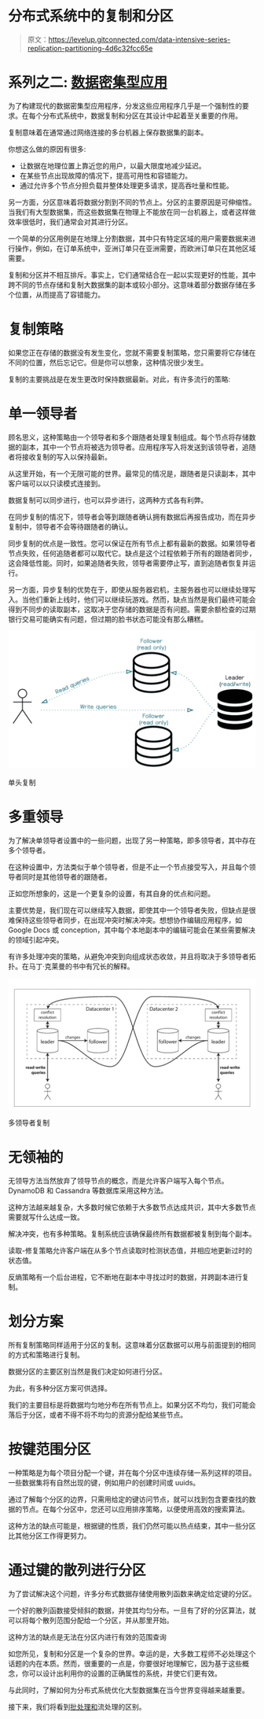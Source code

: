 # 分布式系统中的复制和分区

> 原文：<https://levelup.gitconnected.com/data-intensive-series-replication-partitioning-4d6c32fcc65e>

# **系列之二:** [数据密集型应用](https://medium.com/@r-arias/data-intensive-applications-series-38e257aeeb1a)

为了构建现代的数据密集型应用程序，分发这些应用程序几乎是一个强制性的要求。在每个分布式系统中，数据复制和分区在其设计中起着至关重要的作用。

复制意味着在通常通过网络连接的多台机器上保存数据集的副本。

你想这么做的原因有很多:

*   让数据在地理位置上靠近您的用户，以最大限度地减少延迟。
*   在某些节点出现故障的情况下，提高可用性和容错能力。
*   通过允许多个节点分担负载并整体处理更多请求，提高吞吐量和性能。

另一方面，分区意味着将数据分割到不同的节点上。分区的主要原因是可伸缩性。当我们有大型数据集，而这些数据集在物理上不能放在同一台机器上，或者这样做效率很低时，我们通常会对其进行分区。

一个简单的分区用例是在地理上分割数据，其中只有特定区域的用户需要数据来进行操作，例如，在订单系统中，亚洲订单只在亚洲需要，而欧洲订单只在其他区域需要。

复制和分区并不相互排斥。事实上，它们通常结合在一起以实现更好的性能，其中跨不同的节点存储和复制大数据集的副本或较小部分。这意味着部分数据存储在多个位置，从而提高了容错能力。

# 复制策略

如果您正在存储的数据没有发生变化，您就不需要复制策略，您只需要将它存储在不同的位置，然后忘记它。但是你可以想象，这种情况很少发生。

复制的主要挑战是在发生更改时保持数据最新。对此，有许多流行的策略:

# 单一领导者

顾名思义，这种策略由一个领导者和多个跟随者处理复制组成。每个节点将存储数据的副本，其中一个节点将被选为领导者。应用程序写入将发送到该领导者，追随者将接收复制的写入以保持最新。

从这里开始，有一个无限可能的世界。最常见的情况是，跟随者是只读副本，其中客户端可以以只读模式连接到。

数据复制可以同步进行，也可以异步进行，这两种方式各有利弊。

在同步复制的情况下，领导者会等到跟随者确认拥有数据后再报告成功，而在异步复制中，领导者不会等待跟随者的确认。

同步复制的优点是一致性。您可以保证在所有节点上都有最新的数据。如果领导者节点失败，任何追随者都可以取代它。缺点是这个过程依赖于所有的跟随者同步，这会降低性能。同时，如果追随者失败，领导者需要停止写，直到追随者恢复并运行。

另一方面，异步复制的优势在于，即使从服务器宕机，主服务器也可以继续处理写入。当他们重新上线时，他们可以继续玩游戏。然而，缺点当然是我们最终可能会得到不同步的读取副本，这取决于您存储的数据是否有问题。需要余额检查的过期银行交易可能确实有问题，但过期的脸书状态可能没有那么糟糕。

![](img/7c121b34947f7f4fe8255384606838ee.png)

单头复制

# 多重领导

为了解决单领导者设置中的一些问题，出现了另一种策略，即多领导者，其中存在多个领导者。

在这种设置中，方法类似于单个领导者，但是不止一个节点接受写入，并且每个领导者同时是其他领导者的跟随者。

正如您所想象的，这是一个更复杂的设置，有其自身的优点和问题。

主要优势是，我们现在可以继续写入数据，即使其中一个领导者失败，但缺点是很难保持这些领导者同步，在出现冲突时解决冲突。想想协作编辑应用程序，如 Google Docs 或 conception，其中每个本地副本中的编辑可能会在某些需要解决的领域引起冲突。

有许多处理冲突的策略，从避免冲突到向组成状态收敛，并且将取决于多领导者拓扑。在马丁·克莱曼的书中有冗长的解释。

![](img/d88517c125f8349f5be26a5c9179cee4.png)

多领导者复制

# 无领袖的

无领导方法当然放弃了领导节点的概念，而是允许客户端写入每个节点。DynamoDB 和 Cassandra 等数据库采用这种方法。

这种方法越来越复杂，大多数时候它依赖于大多数节点达成共识，其中大多数节点需要就写什么达成一致。

解决冲突，也有多种策略。复制系统应该确保最终所有数据都被复制到每个副本。

读取-修复策略允许客户端在从多个节点读取时检测状态值，并相应地更新过时的状态值。

反熵策略有一个后台进程，它不断地在副本中寻找过时的数据，并跨副本进行复制。

# 划分方案

所有复制策略同样适用于分区的复制。这意味着分区数据可以用与前面提到的相同的方式和策略进行复制。

数据分区的主要区别当然是我们决定如何进行分区。

为此，有多种分区方案可供选择。

我们的主要目标是将数据均匀地分布在所有节点上。如果分区不均匀，我们可能会落后于分区，或者不得不将不均匀的资源分配给某些节点。

# 按键范围分区

一种策略是为每个项目分配一个键，并在每个分区中连续存储一系列这样的项目。一些数据集将有自然出现的键，例如用户的创建时间或 uuids。

通过了解每个分区的边界，只需用给定的键访问节点，就可以找到包含要查找的数据的节点。在每个分区中，您还可以应用排序策略，以便使用高效的搜索算法。

这种方法的缺点可能是，根据键的性质，我们仍然可能以热点结束，其中一些分区比其他分区工作得更努力。

# 通过键的散列进行分区

为了尝试解决这个问题，许多分布式数据存储使用散列函数来确定给定键的分区。

一个好的散列函数接受倾斜的数据，并使其均匀分布。一旦有了好的分区算法，就可以将每个散列范围分配给一个分区，并从那里开始。

这种方法的缺点是无法在分区内进行有效的范围查询

如您所见，复制和分区是一个复杂的世界。幸运的是，大多数工程师不必处理这个话题的内在本质。然而，很重要的一点是，你要很好地理解它，因为基于这些概念，你可以设计出利用你的设置的正确属性的系统，并使它们更有效。

与此同时，了解如何为分布式系统优化大型数据集在当今世界变得越来越重要。

接下来，我们将看到[批处理和](https://medium.com/@r-arias/data-intensive-series-batch-vs-stream-7d58fcb43018)流处理的区别。